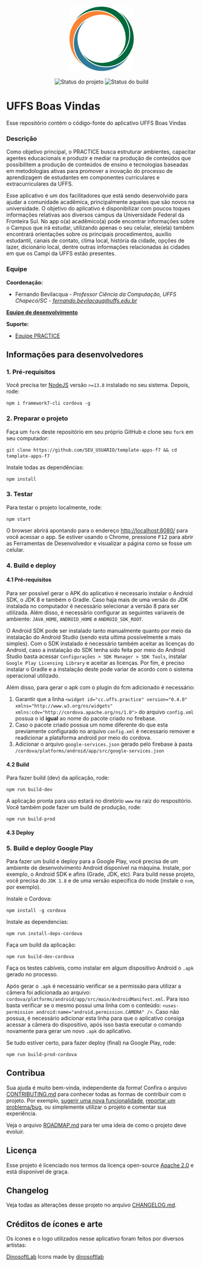 
<p align="center">
    <img width="170" src="src/static/icons/256x256.png" title="Logo do projeto"><br /><br />
    <img src="https://img.shields.io/maintenance/yes/2022?style=for-the-badge" title="Status do projeto">
    <img src="https://img.shields.io/github/workflow/status/practice-uffs/app-boas-vindas/ci.uffs.cc?label=Build&logo=github&logoColor=white&style=for-the-badge" title="Status do build">
</p>

# UFFS Boas Vindas

Esse repositório contém o código-fonte do aplicativo UFFS Boas Vindas

### Descrição

Como objetivo principal, o PRACTICE busca estruturar ambientes, capacitar agentes educacionais e produzir e mediar na produção de conteúdos que possibilitem a produção de conteúdos de ensino e tecnologias baseadas em metodologias ativas para promover a inovação do processo de aprendizagem de estudantes em componentes curriculares e extracurriculares da UFFS. 

Esse aplicativo é um dos facilitadores que está sendo desenvolvido para ajudar a comunidade acadêmica, principalmente aqueles que são novos na universidade. O objetivo do aplicativo é disponibilizar com poucos toques informações relativas aos diversos campus da Universidade Federal da Fronteira Sul. No app o(a) acadêmico(a) pode encontrar informações sobre o Campus que irá estudar, utilizando apenas o seu celular, ele(ela) também encontrará orientações sobre os principais procedimentos, auxílio estudantil, canais de contato, clima local, história da cidade, opções de lazer, dicionário local, dentre outras informações relacionadas às cidades em que os Campi da UFFS estão presentes.

### Equipe

**Coordenação:**
* Fernando Bevilacqua - _Professor Ciência da Computação, UFFS Chapecó/SC - [fernando.bevilacqua@uffs.edu.br](mailto:fernando.bevilacqua@uffs.edu.br)_

**[Equipe de desenvolvimento](https://github.com/orgs/practice-uffs/teams/dev)**

**Suporte:**
* [Equipe PRACTICE](https://practice.uffs.cc/)

## Informações para desenvolvedores

### 1. Pré-requisitos

Você precisa ter [NodeJS](https://nodejs.org/en/) versão `>=13.8` instalado no seu sistema. Depois, rode:

```
npm i framework7-cli cordova -g
```

### 2. Preparar o projeto

Faça um `fork` deste repositório em seu próprio GitHub e clone seu `fork` em seu computador:

```
git clone https://github.com/SEU_USUARIO/template-apps-f7 && cd template-apps-f7
```

Instale todas as dependências:

```
npm install
```

### 3. Testar

Para testar o projeto localmente, rode:

```
npm start
```

O browser abrirá apontando para o endereço [http://localhost:8080/](http://localhost:8080/) para você acessar o app. Se estiver usando o Chrome, pressione <kbd>F12</kbd> para abrir as Ferramentas de Desenvolvedor e visualizar a página como se fosse um celular.

### 4. Build e deploy

#### 4.1 Pré-requisitos

Para ser possível gerar o APK do aplicativo é necessario instalar o Android SDK, o JDK 8 e também o Gradle. Caso haja mais de uma versão do JDK instalada no computador é necessário selecionar a versão 8 para ser utilizada.  Além disso, é necessário configurar as seguintes variaveis de ambiente: `JAVA_HOME`, `ANDROID_HOME` e `ANDROID_SDK_ROOT`.

O Android SDK pode ser instalado tanto manualmente quanto por meio da instalação do Android Studio (sendo esta ultima possívelmente a mais simples). Com o SDK instalado é necessário também aceitar as licenças do Android, caso a instalação do SDK tenha sido feita por meio do Android Studio basta acessar `Configurações > SDK Manager > SDK Tools`, instalar `Google Play Licensing Library` e aceitar as licenças. 
Por fim, é preciso instalar o Gradle e a instalação deste pode variar de acordo com o sistema operacional utilizado.

Além disso, para gerar o apk com o plugin do fcm adicionado é necessário:

1. Garantir que a linha `<widget id="cc.uffs.practice" version="0.4.0" xmlns="http://www.w3.org/ns/widgets" xmlns:cdv="http://cordova.apache.org/ns/1.0">` do arquivo `config.xml` possua o id **igual** ao nome do pacote criado no firebase.
2. Caso o pacote criado possua um nome diferente do que esta previamente configurado no arquivo `config.xml` é necessario remover e readicionar a plataforma android por meio do cordova.
3. Adicionar o arquivo `google-services.json` gerado pelo firebase à pasta `/cordova/platforms/android/app/src/google-services.json`

#### 4.2 Build

Para fazer build (dev) da aplicação, rode:

```
npm run build-dev
```

A aplicação pronta para uso estará no diretório `www` na raiz do respositório. Você também pode fazer um build de produção, rode:

```
npm run build-prod
```
#### 4.3 Deploy

### 5. Build e deploy Google Play

Para fazer um build e deploy para a Google Play, você precisa de um ambiente de desenvolvimento Android disponível na máquina. Instale, por exemplo, o Android SDK e afins (Grade, JDK, etc). Para build nesse projeto, você precisa do `JDK 1.8` e de uma versão especifica do node (instale o `nvm`, por exemplo).

Instale o Cordova:

```
npm install -g cordova
```

Instale as dependencias:

```
npm run install-deps-cordova
```

Faça um build da aplicação:

```
npm run build-dev-cordova
```

Faça os testes cabíveis, como instalar em algum dispositivo Android o `.apk` gerado no processo.

Após gerar o `.apk` é necessário verificar se a permissão para utilizar a câmera foi adicionada ao arquivo: `cordova/platforms/android/app/src/main/AndroidManifest.xml`. Para isso basta verificar se o mesmo possui uma linha com o conteúdo: `<uses-permission android:name="android.permission.CAMERA" />`. Caso não possua, é necessário adicionar esta linha para que o aplicativo consiga acessar a câmera do dispositivo, após isso basta executar o comando novamente para gerar um novo `.apk` do aplicativo.

Se tudo estiver certo, para fazer deploy (final) na Google Play, rode:

```
npm run build-prod-cordova
```

## Contribua

Sua ajuda é muito bem-vinda, independente da forma! Confira o arquivo [CONTRIBUTING.md](CONTRIBUTING.md) para conhecer todas as formas de contribuir com o projeto. Por exemplo, [sugerir uma nova funcionalidade](https://github.com/practice-uffs/app-practice/issues/new?assignees=&labels=&template=feature_request.md&title=), [reportar um problema/bug](https://github.com/practice-uffs/app-practice/issues/new?assignees=&labels=bug&template=bug_report.md&title=), ou simplemente utilizar o projeto e comentar sua experiência.

Veja o arquivo [ROADMAP.md](ROADMAP.md) para ter uma ideia de como o projeto deve evoluir.


## Licença

Esse projeto é licenciado nos termos da licença open-source [Apache 2.0](https://choosealicense.com/licenses/apache-2.0/) e está disponível de graça.

## Changelog

Veja todas as alterações desse projeto no arquivo [CHANGELOG.md](CHANGELOG.md).

## Créditos de ícones e arte

Os ícones e o logo utilizados nesse aplicativo foram feitos por diversos artistas:

<a class="link external" href="https://thenounproject.com/dinosoftlab" target="_blank">DinosoftLab</a>
Icons made by [dinosoftlab](https://thenounproject.com/dinosoftlab)